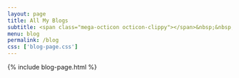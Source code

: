 ```yaml
---
layout: page
title: All My Blogs
subtitle: <span class="mega-octicon octicon-clippy"></span>&nbsp;&nbsp; Take notes about everything new
menu: blog
permalink: /blog
css: ['blog-page.css']
---
```

{% include blog-page.html %}